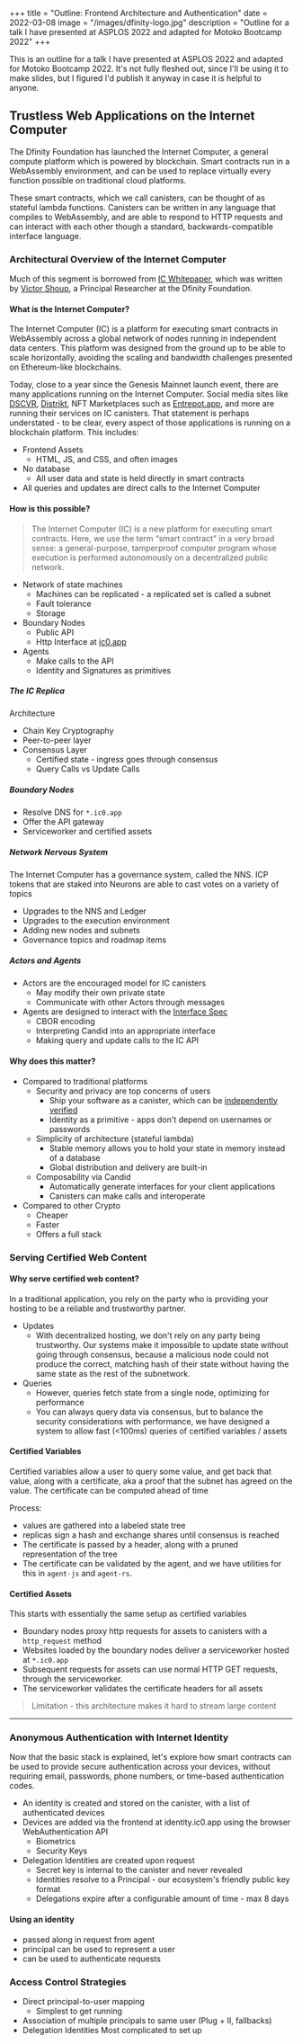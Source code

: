 +++
title = "Outline: Frontend Architecture and Authentication"
date = 2022-03-08
image = "/images/dfinity-logo.jpg"
description = "Outline for a talk I have presented at ASPLOS 2022 and adapted for Motoko Bootcamp 2022"
+++

This is an outline for a talk I have presented at ASPLOS 2022 and adapted for Motoko Bootcamp 2022. It's not fully fleshed out, since I'll be using it to make slides, but I figured I'd publish it anyway in case it is helpful to anyone.

## Trustless Web Applications on the Internet Computer

The Dfinity Foundation has launched the Internet Computer, a general compute platform which is powered by blockchain. Smart contracts run in a WebAssembly environment, and can be used to replace virtually every function possible on traditional cloud platforms.

These smart contracts, which we call canisters, can be thought of as stateful lambda functions. Canisters can be written in any language that compiles to WebAssembly, and are able to respond to HTTP requests and can interact with each other though a standard, backwards-compatible interface language.

### Architectural Overview of the Internet Computer

Much of this segment is borrowed from [IC Whitepaper](https://dfinity.org/whitepaper.pdf), which was written by [Victor Shoup](https://www.shoup.net/), a Principal Researcher at the Dfinity Foundation.

#### What is the Internet Computer?

The Internet Computer (IC) is a platform for executing smart contracts in WebAssembly across a global network of nodes running in independent data centers. This platform was designed from the ground up to be able to scale horizontally, avoiding the scaling and bandwidth challenges presented on Ethereum-like blockchains.

Today, close to a year since the Genesis Mainnet launch event, there are many applications running on the Internet Computer. Social media sites like [DSCVR](https://dscvr.one), [Distrikt](https://distrikt.app), NFT Marketplaces such as [Entrepot.app](https://entrepot.app), and more are running their services on IC canisters. That statement is perhaps understated - to be clear, every aspect of those applications is running on a blockchain platform. This includes:

- Frontend Assets
  - HTML, JS, and CSS, and often images
- No database
  - All user data and state is held directly in smart contracts
- All queries and updates are direct calls to the Internet Computer

#### How is this possible?

> The Internet Computer (IC) is a new platform for executing smart contracts. Here, we use the term “smart contract” in a very broad sense: a general-purpose, tamperproof computer program whose execution is performed autonomously on a decentralized
> public network.

- Network of state machines
  - Machines can be replicated - a replicated set is called a subnet
  - Fault tolerance
  - Storage
- Boundary Nodes
  - Public API
  - Http Interface at [ic0.app](https://ic0.app)
- Agents
  - Make calls to the API
  - Identity and Signatures as primitives

##### The IC Replica

Architecture

- Chain Key Cryptography
- Peer-to-peer layer
- Consensus Layer
  - Certified state - ingress goes through consensus
  - Query Calls vs Update Calls

##### Boundary Nodes

- Resolve DNS for `*.ic0.app`
- Offer the API gateway
- Serviceworker and certified assets

##### Network Nervous System

The Internet Computer has a governance system, called the NNS. ICP tokens that are staked into Neurons are able to cast votes on a variety of topics

- Upgrades to the NNS and Ledger
- Upgrades to the execution environment
- Adding new nodes and subnets
- Governance topics and roadmap items

##### Actors and Agents

- Actors are the encouraged model for IC canisters
  - May modify their own private state
  - Communicate with other Actors through messages
- Agents are designed to interact with the [Interface Spec](https://smartcontracts.org/docs/interface-spec/index.html)
  - CBOR encoding
  - Interpreting Candid into an appropriate interface
  - Making query and update calls to the IC API

#### Why does this matter?

- Compared to traditional platforms
  - Security and privacy are top concerns of users
    - Ship your software as a canister, which can be [independently verified](https://covercode.ooo/)
    - Identity as a primitive - apps don't depend on usernames or passwords
  - Simplicity of architecture (stateful lambda)
    - Stable memory allows you to hold your state in memory instead of a database
    - Global distribution and delivery are built-in
  - Composability via Candid
    - Automatically generate interfaces for your client applications
    - Canisters can make calls and interoperate
- Compared to other Crypto
  - Cheaper
  - Faster
  - Offers a full stack

### Serving Certified Web Content

#### Why serve certified web content?

In a traditional application, you rely on the party who is providing your hosting to be a reliable and trustworthy partner.

- Updates
  - With decentralized hosting, we don't rely on any party being trustworthy. Our systems make it impossible to update state without going through consensus, because a malicious node could not produce the correct, matching hash of their state without having the same state as the rest of the subnetwork.
- Queries
  - However, queries fetch state from a single node, optimizing for performance
  - You can always query data via consensus, but to balance the security considerations with performance, we have designed a system to allow fast (<100ms) queries of certified variables / assets

#### Certified Variables

Certified variables allow a user to query some value, and get back that value, along with a certificate, aka a proof that the subnet has agreed on the value. The certificate can be computed ahead of time

Process:

- values are gathered into a labeled state tree
- replicas sign a hash and exchange shares until consensus is reached
- The certificate is passed by a header, along with a pruned representation of the tree
- The certificate can be validated by the agent, and we have utilities for this in `agent-js` and `agent-rs`.

#### Certified Assets

This starts with essentially the same setup as certified variables

- Boundary nodes proxy http requests for assets to canisters with a `http_request` method
- Websites loaded by the boundary nodes deliver a serviceworker hosted at `*.ic0.app`
- Subsequent requests for assets can use normal HTTP GET requests, through the serviceworker.
- The serviceworker validates the certificate headers for all assets

> Limitation - this architecture makes it hard to stream large content

---

### Anonymous Authentication with Internet Identity

Now that the basic stack is explained, let's explore how smart contracts can be used to provide secure authentication across your devices, without requiring email, passwords, phone numbers, or time-based authentication codes.

- An identity is created and stored on the canister, with a list of authenticated devices
- Devices are added via the frontend at identity.ic0.app using the browser WebAuthentication API
  - Biometrics
  - Security Keys
- Delegation Identities are created upon request
  - Secret key is internal to the canister and never revealed
  - Identities resolve to a Principal - our ecosystem's friendly public key format
  - Delegations expire after a configurable amount of time - max 8 days

#### Using an identity

- passed along in request from agent
- principal can be used to represent a user
- can be used to authenticate requests

### Access Control Strategies

- Direct principal-to-user mapping
  - Simplest to get running
- Association of multiple principals to same user (Plug + II, fallbacks)
- Delegation Identities
  Most complicated to set up
